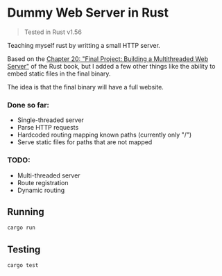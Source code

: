 # Dummy Web Server in Rust

> Tested in Rust v1.56

Teaching myself rust by writting a small HTTP server.

Based on the [Chapter 20: "Final Project: Building a Multithreaded Web
Server"](https://doc.rust-lang.org/book/ch20-00-final-project-a-web-server.html)
of the Rust book, but I added a few other things like the ability to
embed static files in the final binary.

The idea is that the final binary will have a full website.


### Done so far:

- Single-threaded server
- Parse HTTP requests
- Hardcoded routing mapping known paths (currently only "/")
- Serve static files for paths that are not mapped

### TODO:

- Multi-threaded server
- Route registration
- Dynamic routing


## Running


```bash
cargo run
```

## Testing


```bash
cargo test
```
